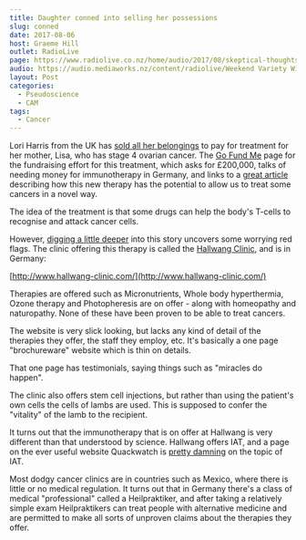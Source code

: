 ```yaml
---
title: Daughter conned into selling her possessions
slug: conned
date: 2017-08-06
host: Graeme Hill
outlet: RadioLive
page: https://www.radiolive.co.nz/home/audio/2017/08/skeptical-thoughts-with-mark-honeychurch.html
audio: https://audio.mediaworks.nz/content/radiolive/Weekend Variety Wireless/August17/06_08_17_Skeptical.mp3
layout: Post
categories:
  - Pseudoscience
  - CAM
tags:
  - Cancer
---
```


Lori Harris from the UK has [sold all her belongings](http://www.nzherald.co.nz/lifestyle/news/article.cfm?c_id=6&objectid=11898322) to pay for treatment for her mother, Lisa, who has stage 4 ovarian cancer. The [Go Fund Me](https://www.gofundme.com/lisatogermany) page for the fundraising effort for this treatment, which asks for £200,000, talks of needing money for immunotherapy in Germany, and links to a [great article](https://www.theguardian.com/science/2015/jun/01/immunotherapy-the-big-new-hope-for-cancer-treatment) describing how this new therapy has the potential to allow us to treat some cancers in a novel way.

<!-- more -->

The idea of the treatment is that some drugs can help the body's T-cells to recognise and attack cancer cells.

However, [digging a little deeper](https://health.spectator.co.uk/germanys-alternative-clinics-offer-false-hope-to-cancer-patients-like-leah-bracknell/) into this story uncovers some worrying red flags. The clinic offering this therapy is called the [Hallwang Clinic](http://rationalwiki.org/wiki/Hallwang_Clinic), and is in Germany:

[http://www.hallwang-clinic.com/](http://www.hallwang-clinic.com/)

Therapies are offered such as Micronutrients, Whole body hyperthermia, Ozone therapy and Photopheresis are on offer - along with homeopathy and naturopathy. None of these have been proven to be able to treat cancers.

The website is very slick looking, but lacks any kind of detail of the therapies they offer, the staff they employ, etc. It's basically a one page "brochureware" website which is thin on details.

That one page has testimonials, saying things such as "miracles do happen".

The clinic also offers stem cell injections, but rather than using the patient's own cells the cells of lambs are used. This is supposed to confer the "vitality" of the lamb to the recipient.

It turns out that the immunotherapy that is on offer at Hallwang is very different than that understood by science. Hallwang offers IAT, and a page on the ever useful website Quackwatch is [pretty damning](http://www.quackwatch.org/01QuackeryRelatedTopics/Cancer/iat.html) on the topic of IAT.

Most dodgy cancer clinics are in countries such as Mexico, where there is little or no medical regulation. It turns out that in Germany there's a class of medical "professional" called a Heilpraktiker, and after taking a relatively simple exam Heilpraktikers can treat people with alternative medicine and are permitted to make all sorts of unproven claims about the therapies they offer.
